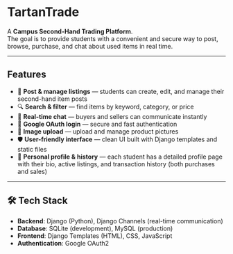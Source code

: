 # TartanTrade

A **Campus Second-Hand Trading Platform**.  
The goal is to provide students with a convenient and secure way to post, browse, purchase, and chat about used items in real time.

---

## Features
- 🛒 **Post & manage listings** — students can create, edit, and manage their second-hand item posts  
- 🔍 **Search & filter** — find items by keyword, category, or price  
- 💬 **Real-time chat** — buyers and sellers can communicate instantly  
- 🔑 **Google OAuth login** — secure and fast authentication  
- 📸 **Image upload** — upload and manage product pictures  
- 🛡 **User-friendly interface** — clean UI built with Django templates and static files  
- 👤 **Personal profile & history** — each student has a detailed profile page with their bio, active listings, and transaction history (both purchases and sales)  

---

## 🛠 Tech Stack

- **Backend**: Django (Python), Django Channels (real-time communication)  
- **Database**: SQLite (development), MySQL (production)  
- **Frontend**: Django Templates (HTML), CSS, JavaScript  
- **Authentication**: Google OAuth2  
  


